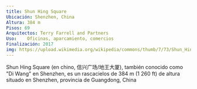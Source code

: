 ```yaml
---
title: Shun Hing Square
Ubicación: Shenzhen, China
Altura: 384 m
Pisos: 69
Arquitectos: Terry Farrell and Partners
Uso: 	Oficinas, aparcamiento, comercios
Finalización: 2017
img: https://upload.wikimedia.org/wikipedia/commons/thumb/7/73/Shun_Hing_Square_exterior_southwest2021.jpg/250px-Shun_Hing_Square_exterior_southwest2021.jpg
---
```

Shun Hing Square (en chino, 信兴广场/地王大厦), también conocido como "Di Wang" en Shenzhen, es un rascacielos de 384 m (1 260 ft) de altura situado en Shenzhen, provincia de Guangdong, China
